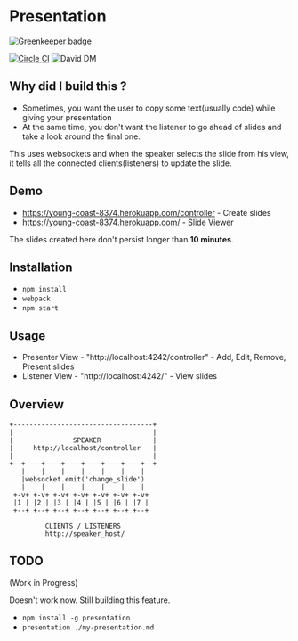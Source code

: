 # Presentation

[![Greenkeeper badge](https://badges.greenkeeper.io/boopathi/presentation.svg)](https://greenkeeper.io/)

[![Circle CI](https://circleci.com/gh/boopathi/presentation.svg?style=svg)](https://circleci.com/gh/boopathi/presentation) ![David DM](https://david-dm.org/boopathi/presentation.svg)

## Why did I build this ?

+ Sometimes, you want the user to copy some text(usually code) while giving your presentation
+ At the same time, you don't want the listener to go ahead of slides and take a look around the final one.

This uses websockets and when the speaker selects the slide from his view, it tells all the connected clients(listeners) to update the slide.

## Demo

+ https://young-coast-8374.herokuapp.com/controller - Create slides
+ https://young-coast-8374.herokuapp.com/ - Slide Viewer

The slides created here don't persist longer than **10 minutes**.

## Installation

+ `npm install`
+ `webpack`
+ `npm start`

## Usage

+ Presenter View - "http://localhost:4242/controller" - Add, Edit, Remove, Present slides
+ Listener View - "http://localhost:4242/" - View slides

## Overview

```
+-----------------------------------+
|                                   |
|               SPEAKER             |
|     http://localhost/controller   |
|                                   |
+--+----+----+----+----+----+----+--+
   |    |    |    |    |    |    |   
   |websocket.emit('change_slide')   
   |    |    |    |    |    |    |   
 +-v+ +-v+ +-v+ +-v+ +-v+ +-v+ +-v+  
 |1 | |2 | |3 | |4 | |5 | |6 | |7 |  
 +--+ +--+ +--+ +--+ +--+ +--+ +--+  
                                     
         CLIENTS / LISTENERS         
         http://speaker_host/          

```

## TODO

(Work in Progress)

Doesn't work now. Still building this feature.

+ `npm install -g presentation`
+ `presentation ./my-presentation.md`
